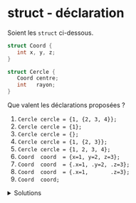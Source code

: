 # struct - déclaration
Soient les `struct` ci-dessous.

~~~cpp
struct Coord {
   int x, y, z;
}

struct Cercle {
   Coord centre;
   int   rayon;
}
~~~

Que valent les déclarations proposées ?

1. `Cercle cercle = {1, {2, 3, 4}};`
2. `Cercle cercle = {1};`
3. `Cercle cercle = {};`
4. `Cercle cercle = {1, {2, 3}};`
5. `Cercle cercle = {1, 2, 3, 4};`
6. `Coord  coord  = {x=1, y=2, z=3};`
7. `Coord  coord  = {.x=1, .y=2, .z=3};`
8. `Coord  coord  = {.x=1,       .z=3};`
9. `Coord  coord;`

<details>
<summary>Solutions</summary>

| no |  R  |  X  |  Y  |  Z  | Commentaire                                         |
|--- |---  |---  |---  |---  |---                                                  |
| 1  | 1   | 2   | 3   | 4   | l'agégat est complet                                |
| 2  | 1   | 0   | 0   | 0   | seul le rayon est renseignl, le reste à `0`         |
| 3  | 0   | 0   | 0   | 0   | l'agrégat est vide, donc tout est à `0`             |
| 4  | 1   | 2   | 3   | 0   | manque la valeur de Z, => à `0`                     |
| 5  | 1   | 2   | 3   | 4   | tout est renseigné en séquence                      |
| 6  | X   | X   | X   | X   | erreur de syntaxe, manque les `.`  exemple : `.x=1` |
| 7  | -   | 1   | 2   | 3   | tout est renseigné par nom                          |
| 8  | -   | 1   | 0   | 3   | la valeur manquante déterminée et vaut `0`          |
| 9  | ?   | ?   | ?   | ?   | les valeurs sont indéterminées.                     |

</details>
